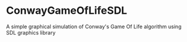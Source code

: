 # ConwayGameOfLifeSDL
A simple graphical simulation of Conway's Game Of Life algorithm using SDL graphics library
